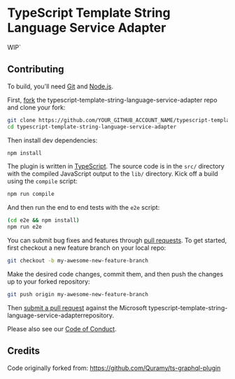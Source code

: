 # TypeScript Template String Language Service Adapter

WIP`

## Contributing

To build, you'll need [Git](https://git-scm.com/downloads) and [Node.js](https://nodejs.org/).

First, [fork](https://help.github.com/articles/fork-a-repo/) the typescript-template-string-language-service-adapter repo and clone your fork:

```bash
git clone https://github.com/YOUR_GITHUB_ACCOUNT_NAME/typescript-template-string-language-service-adapter.git
cd typescript-template-string-language-service-adapter
```

Then install dev dependencies:

```bash
npm install
```

The plugin is written in [TypeScript](http://www.typescriptlang.org). The source code is in the `src/` directory with the compiled JavaScript output to the `lib/` directory. Kick off a build using the `compile` script:

```bash
npm run compile
```

And then run the end to end tests with the `e2e` script:

```bash
(cd e2e && npm install)
npm run e2e
```

You can submit bug fixes and features through [pull requests](https://help.github.com/articles/about-pull-requests/). To get started, first checkout a new feature branch on your local repo:

```bash
git checkout -b my-awesome-new-feature-branch
```

Make the desired code changes, commit them, and then push the changes up to your forked repository:

```bash
git push origin my-awesome-new-feature-branch
```

Then [submit a pull request](https://help.github.com/articles/creating-a-pull-request/
) against the Microsoft typescript-template-string-language-service-adapterrepository.

Please also see our [Code of Conduct](CODE_OF_CONDUCT.md).


## Credits

Code originally forked from: https://github.com/Quramy/ts-graphql-plugin